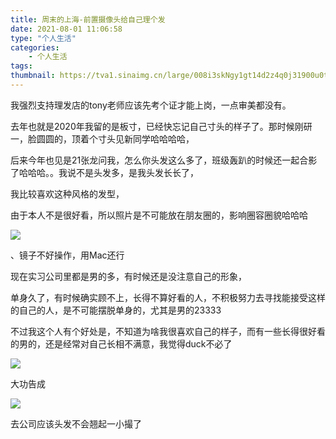 ```yaml
---
title: 周末的上海-前置摄像头给自己理个发
date: 2021-08-01 11:06:58
type: "个人生活"
categories: 
    - 个人生活
tags:
thumbnail: https://tva1.sinaimg.cn/large/008i3skNgy1gt14d2z4q0j31900u0tb5.jpg
---
```


我强烈支持理发店的tony老师应该先考个证才能上岗，一点审美都没有。

去年也就是2020年我留的是板寸，已经快忘记自己寸头的样子了。那时候刚研一，脸圆圆的，顶着个寸头见新同学哈哈哈哈，

后来今年也见是21张龙问我，怎么你头发这么多了，班级轰趴的时候还一起合影了哈哈哈。。我说不是头发多，是我头发长长了，

我比较喜欢这种风格的发型，

由于本人不是很好看，所以照片是不可能放在朋友圈的，影响圈容圈貌哈哈哈

![](https://tva1.sinaimg.cn/large/008i3skNgy1gt13x56y2sj30xg0u00wj.jpg)



、镜子不好操作，用Mac还行

现在实习公司里都是男的多，有时候还是没注意自己的形象，

单身久了，有时候确实顾不上，长得不算好看的人，不积极努力去寻找能接受这样的自己的人，是不可能摆脱单身的，尤其是男的23333

不过我这个人有个好处是，不知道为啥我很喜欢自己的样子，而有一些长得很好看的男的，还是经常对自己长相不满意，我觉得duck不必了

![](https://tva1.sinaimg.cn/large/008i3skNgy1gt13ywrnfcj30xg0u0dk0.jpg)





大功告成



![](https://tva1.sinaimg.cn/large/008i3skNgy1gt13xa92ulj30xg0u078a.jpg)



去公司应该头发不会翘起一小撮了

